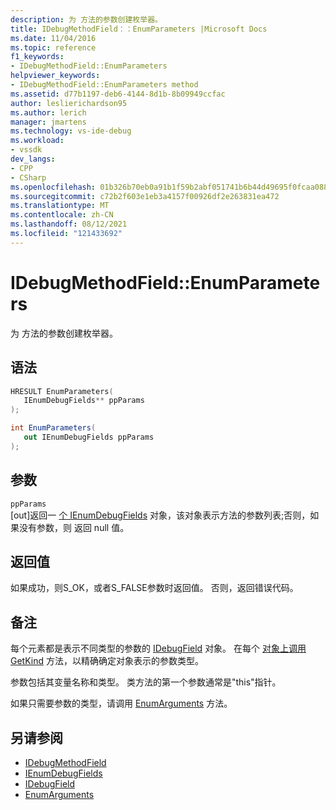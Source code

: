 ```yaml
---
description: 为 方法的参数创建枚举器。
title: IDebugMethodField：：EnumParameters |Microsoft Docs
ms.date: 11/04/2016
ms.topic: reference
f1_keywords:
- IDebugMethodField::EnumParameters
helpviewer_keywords:
- IDebugMethodField::EnumParameters method
ms.assetid: d77b1197-deb6-4144-8d1b-8b09949ccfac
author: leslierichardson95
ms.author: lerich
manager: jmartens
ms.technology: vs-ide-debug
ms.workload:
- vssdk
dev_langs:
- CPP
- CSharp
ms.openlocfilehash: 01b326b70eb0a91b1f59b2abf051741b6b44d49695f0fcaa0881e342fce30034
ms.sourcegitcommit: c72b2f603e1eb3a4157f00926df2e263831ea472
ms.translationtype: MT
ms.contentlocale: zh-CN
ms.lasthandoff: 08/12/2021
ms.locfileid: "121433692"
---
```

# <a name="idebugmethodfieldenumparameters"></a>IDebugMethodField::EnumParameters
为 方法的参数创建枚举器。

## <a name="syntax"></a>语法

```cpp
HRESULT EnumParameters( 
   IEnumDebugFields** ppParams
);
```

```csharp
int EnumParameters(
   out IEnumDebugFields ppParams
);
```

## <a name="parameters"></a>参数
`ppParams`\
[out]返回一 [个 IEnumDebugFields](../../../extensibility/debugger/reference/ienumdebugfields.md) 对象，该对象表示方法的参数列表;否则，如果没有参数，则 返回 null 值。

## <a name="return-value"></a>返回值
 如果成功，则S_OK，或者S_FALSE参数时返回值。 否则，返回错误代码。

## <a name="remarks"></a>备注
 每个元素都是表示不同类型的参数的 [IDebugField](../../../extensibility/debugger/reference/idebugfield.md) 对象。 在每个 [对象上调用 GetKind](../../../extensibility/debugger/reference/idebugfield-getkind.md) 方法，以精确确定对象表示的参数类型。

 参数包括其变量名称和类型。 类方法的第一个参数通常是"this"指针。

 如果只需要参数的类型，请调用 [EnumArguments](../../../extensibility/debugger/reference/idebugmethodfield-enumarguments.md) 方法。

## <a name="see-also"></a>另请参阅
- [IDebugMethodField](../../../extensibility/debugger/reference/idebugmethodfield.md)
- [IEnumDebugFields](../../../extensibility/debugger/reference/ienumdebugfields.md)
- [IDebugField](../../../extensibility/debugger/reference/idebugfield.md)
- [EnumArguments](../../../extensibility/debugger/reference/idebugmethodfield-enumarguments.md)
